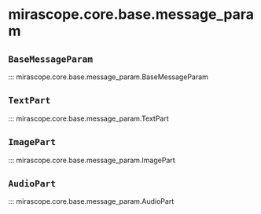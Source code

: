 # mirascope.core.base.message_param

## `BaseMessageParam`

::: mirascope.core.base.message_param.BaseMessageParam

## `TextPart`

::: mirascope.core.base.message_param.TextPart

## `ImagePart`

::: mirascope.core.base.message_param.ImagePart

## `AudioPart`

::: mirascope.core.base.message_param.AudioPart
